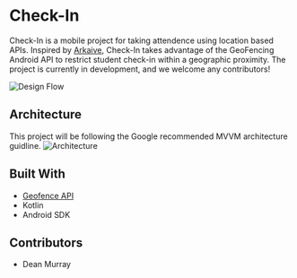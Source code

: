 # Check-In
Check-In is a mobile project for taking attendence using location based APIs. Inspired by [Arkaive](https://play.google.com/store/apps/details?id=com.arkaive.arkaive&hl=en_US), Check-In takes advantage of the GeoFencing Android API to restrict student check-in within a geographic proximity. The project is currently in development, and we welcome any contributors!

![Design Flow](https://firebasestorage.googleapis.com/v0/b/check-in-fc777.appspot.com/o/Check-In%20Photos.png?alt=media&token=79177e0e-1563-4f1b-ab14-46bd823265b3)

## Architecture
This project will be following the Google recommended MVVM architecture guidline.
![Architecture](https://firebasestorage.googleapis.com/v0/b/check-in-fc777.appspot.com/o/architecture.png?alt=media&token=f96927ae-5192-4f52-ac43-ed5158177141)

## Built With
* [Geofence API](https://developer.android.com/training/location/geofencing)
* Kotlin
* Android SDK

## Contributors
* Dean Murray
